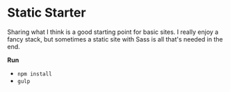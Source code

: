 # Static Starter
Sharing what I think is a good starting point for basic sites. I really enjoy a fancy stack, but sometimes a static site with Sass is all that's needed in the end.

**Run**
-  `npm install`
- `gulp`
